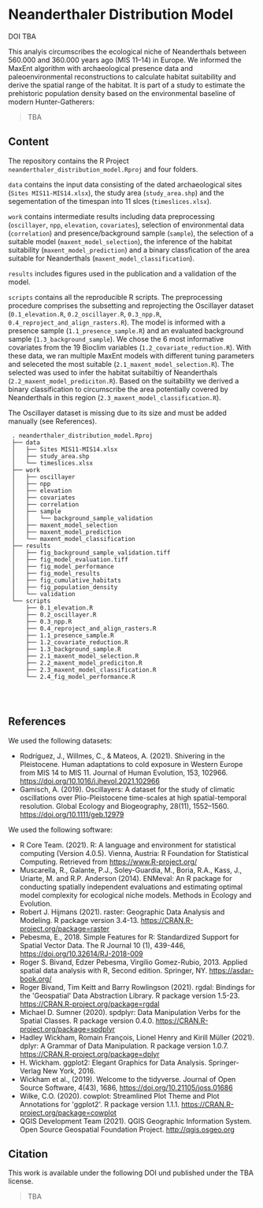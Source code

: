 # Neanderthaler Distribution Model
DOI TBA

This analyis circumscribes the ecological niche of Neanderthals between 560.000 and 360.000 years ago (MIS 11–14) in Europe. We informed the MaxEnt algorithm with archaeological presence data and paleoenvironmental reconstructions to calculate habitat suitability and derive the spatial range of the habitat. It is part of a study to estimate the prehistoric population density based on the environmental baseline of modern Hunter-Gatherers:
> TBA

## Content
The repository contains the R Project `neanderthaler_distribution_model.Rproj` and four folders.
  
`data` contains the input data consisting of the dated archaeological sites (`Sites MIS11-MIS14.xlsx`), the study area (`study_area.shp`) and the segementation of the timespan into 11 slces (`timeslices.xlsx`).
 
`work` contains intermediate results including data preprocessing (`oscillayer`, `npp`, `elevation`, `covariates`), selection of environmental data (`correlation`) and presence/background sample (`sample`), the selection of a suitable model (`maxent_model_selection`), the inference of the habitat suitability (`maxent_model_prediction`) and a binary classfication of the area suitable for Neanderthals (`maxent_model_classification`).
 
`results` includes figures used in the publication and a validation of the model.
 
`scripts` contains all the reproducible R scripts. The preprocessing procedure comprises the subsetting and reprojecting the Oscillayer dataset (`0.1_elevation.R`, `0.2_oscillayer.R`, `0.3_npp.R`, `0.4_reproject_and_align_rasters.R`). The model is informed with a presence sample (`1.1_presence_sample.R`) and an evaluated background sample (`1.3_background_sample`). We chose the 6 most informative covariates from the 19 Bioclim variables (`1.2_covariate_reduction.R`). With these data, we ran multiple MaxEnt models with different tuning parameters and seleceted the most suitable (`2.1_maxent_model_selection.R`). The selected was used to infer the habitat suitabiltiy of Neanderthals (`2.2_maxent_model_prediciton.R`). Based on the suitability we derived a binary classification to circumscribe the area potentially covered by Neanderthals in this region (`2.3_maxent_model_classification.R`).

 The Oscillayer dataset is missing due to its size and must be added manually (see References). 
```
 . neanderthaler_distribution_model.Rproj
 ├── data
 │   ├── Sites MIS11-MIS14.xlsx
 │   ├── study_area.shp
 │   └── timeslices.xlsx
 ├── work
 │   ├── oscillayer
 │   ├── npp
 │   ├── elevation
 │   ├── covariates
 │   ├── correlation
 │   ├── sample
 │   │   └── background_sample_validation
 │   ├── maxent_model_selection
 │   ├── maxent_model_prediction
 │   └── maxent_model_classification
 ├── results
 │   ├── fig_background_sample_validation.tiff
 │   ├── fig_model_evaluation.tiff
 │   ├── fig_model_performance
 │   ├── fig_model_results
 │   ├── fig_cumulative_habitats
 │   ├── fig_population_density
 │   └── validation
 └── scripts
     ├── 0.1_elevation.R
     ├── 0.2_oscillayer.R
     ├── 0.3_npp.R
     ├── 0.4_reproject_and_align_rasters.R
     ├── 1.1_presence_sample.R
     ├── 1.2_covariate_reduction.R
     ├── 1.3_background_sample.R
     ├── 2.1_maxent_model_selection.R
     ├── 2.2_maxent_model_prediciton.R
     ├── 2.3_maxent_model_classification.R
     └── 2.4_fig_model_performance.R
 
 
 
 ```
## References
We used the following datasets:
* Rodríguez, J., Willmes, C., & Mateos, A. (2021). Shivering in the Pleistocene. Human adaptations to cold exposure in Western Europe from MIS 14 to MIS 11. Journal of Human Evolution, 153, 102966. https://doi.org/10.1016/j.jhevol.2021.102966
* Gamisch, A. (2019). Oscillayers: A dataset for the study of climatic oscillations over Plio-Pleistocene time-scales at high spatial-temporal resolution. Global Ecology and Biogeography, 28(11), 1552–1560. https://doi.org/10.1111/geb.12979
 
We used the following software:
* R Core Team. (2021). R: A language and environment for statistical computing (Version 4.0.5). Vienna, Austria: R Foundation for Statistical Computing. Retrieved from https://www.R-project.org/
* Muscarella, R., Galante, P.J., Soley-Guardia, M., Boria, R.A., Kass, J., Uriarte, M. and R.P. Anderson (2014). ENMeval: An R package for conducting spatially independent evaluations and estimating optimal model complexity for ecological niche models. Methods in Ecology and Evolution.
* Robert J. Hijmans (2021). raster: Geographic Data Analysis and Modeling. R package version 3.4-13. https://CRAN.R-project.org/package=raster
* Pebesma, E., 2018. Simple Features for R: Standardized Support for Spatial Vector Data. The R Journal 10 (1), 439-446, https://doi.org/10.32614/RJ-2018-009
* Roger S. Bivand, Edzer Pebesma, Virgilio Gomez-Rubio, 2013. Applied spatial data analysis with R, Second edition. Springer, NY. https://asdar-book.org/
* Roger Bivand, Tim Keitt and Barry Rowlingson (2021). rgdal: Bindings for the 'Geospatial' Data Abstraction Library. R package version 1.5-23. https://CRAN.R-project.org/package=rgdal
* Michael D. Sumner (2020). spdplyr: Data Manipulation Verbs for the Spatial Classes. R package version 0.4.0. https://CRAN.R-project.org/package=spdplyr
* Hadley Wickham, Romain François, Lionel Henry and Kirill Müller (2021). dplyr: A Grammar of Data Manipulation. R package version 1.0.7. https://CRAN.R-project.org/package=dplyr 
* H. Wickham. ggplot2: Elegant Graphics for Data Analysis. Springer-Verlag New York, 2016.
* Wickham et al., (2019). Welcome to the tidyverse. Journal of Open Source Software, 4(43), 1686, https://doi.org/10.21105/joss.01686
* Wilke, C.O. (2020). cowplot: Streamlined Plot Theme and Plot Annotations for 'ggplot2'. R package version 1.1.1. https://CRAN.R-project.org/package=cowplot
* QGIS Development Team (2021). QGIS Geographic Information System. Open Source Geospatial Foundation Project. http://qgis.osgeo.org
 
## Citation 

This work is available under the following DOI und published under the TBA license.
> TBA

